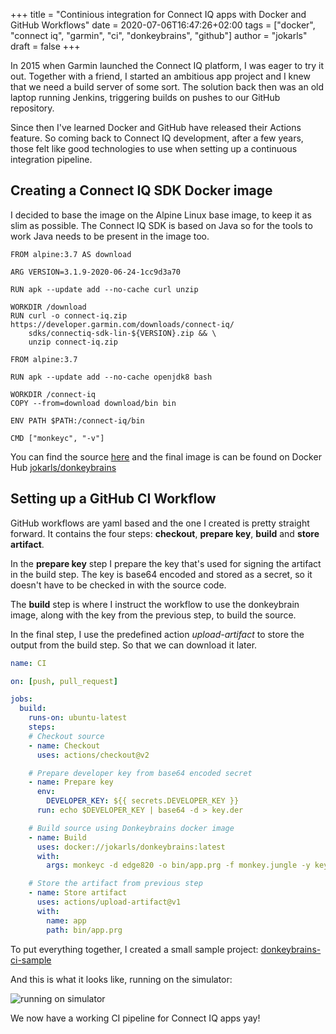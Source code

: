 +++
title = "Continious integration for Connect IQ apps with Docker and GitHub Workflows"
date = 2020-07-06T16:47:26+02:00
tags = ["docker", "connect iq", "garmin", "ci", "donkeybrains", "github"]
author = "jokarls"
draft = false
+++

In 2015 when Garmin launched the Connect IQ platform, I was eager to try it out. Together with a friend, I started an ambitious app project and I knew that we need a build server of some sort. The solution back then was an old laptop running Jenkins, triggering builds on pushes to our GitHub repository.

Since then I've learned Docker and GitHub have released their Actions feature. So coming back to Connect IQ development, after a few years, those felt like good technologies to use when setting up a continuous integration pipeline.

## Creating a Connect IQ SDK Docker image

I decided to base the image on the Alpine Linux base image, to keep it as slim as possible. The Connect IQ SDK is based on Java so for the tools to work Java needs to be present in the image too.

```Docker
FROM alpine:3.7 AS download

ARG VERSION=3.1.9-2020-06-24-1cc9d3a70

RUN apk --update add --no-cache curl unzip

WORKDIR /download
RUN curl -o connect-iq.zip https://developer.garmin.com/downloads/connect-iq/
    sdks/connectiq-sdk-lin-${VERSION}.zip && \
    unzip connect-iq.zip

FROM alpine:3.7

RUN apk --update add --no-cache openjdk8 bash

WORKDIR /connect-iq
COPY --from=download download/bin bin

ENV PATH $PATH:/connect-iq/bin

CMD ["monkeyc", "-v"]
```

You can find the source [here](https://github.com/jokarls/donkeybrains) and the final image is can be found on Docker Hub [jokarls/donkeybrains](https://hub.docker.com/repository/docker/jokarls/donkeybrains)

## Setting up a GitHub CI Workflow

GitHub workflows are yaml based and the one I created is pretty straight forward. It contains the four steps: **checkout**, **prepare key**, **build** and **store artifact**.

In the **prepare key** step I prepare the key that's used for signing the artifact in the build step. The key is base64 encoded and stored as a secret, so it doesn't have to be checked in with the source code.

The **build** step is where I instruct the workflow to use the donkeybrain image, along with the key from the previous step, to build the source.

In the final step, I use the predefined action *upload-artifact* to store the output from the build step. So that we can download it later.

```yml
name: CI

on: [push, pull_request]

jobs:
  build:
    runs-on: ubuntu-latest
    steps:
    # Checkout source
    - name: Checkout
      uses: actions/checkout@v2

    # Prepare developer key from base64 encoded secret
    - name: Prepare key
      env:
        DEVELOPER_KEY: ${{ secrets.DEVELOPER_KEY }}
      run: echo $DEVELOPER_KEY | base64 -d > key.der

    # Build source using Donkeybrains docker image
    - name: Build
      uses: docker://jokarls/donkeybrains:latest
      with:
        args: monkeyc -d edge820 -o bin/app.prg -f monkey.jungle -y key.der

    # Store the artifact from previous step
    - name: Store artifact
      uses: actions/upload-artifact@v1
      with:
        name: app
        path: bin/app.prg
```

To put everything together, I created a small sample project: [donkeybrains-ci-sample](https://github.com/jokarls/donkeybrains-ci-sample)

And this is what it looks like, running on the simulator:

![running on simulator](/post/donkeybrains/simulator.png)

We now have a working CI pipeline for Connect IQ apps yay!


